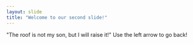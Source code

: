 ```yaml
---
layout: slide
title: "Welcome to our second slide!"
---
```

"The roof is not my son, but I will raise it!"
Use the left arrow to go back!
